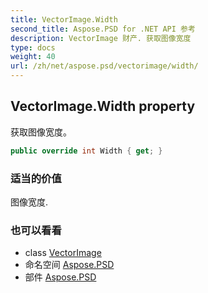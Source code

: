 ```yaml
---
title: VectorImage.Width
second_title: Aspose.PSD for .NET API 参考
description: VectorImage 财产. 获取图像宽度
type: docs
weight: 40
url: /zh/net/aspose.psd/vectorimage/width/
---
```

## VectorImage.Width property

获取图像宽度。

```csharp
public override int Width { get; }
```

### 适当的价值

图像宽度.

### 也可以看看

* class [VectorImage](../)
* 命名空间 [Aspose.PSD](../../vectorimage/)
* 部件 [Aspose.PSD](../../../)


